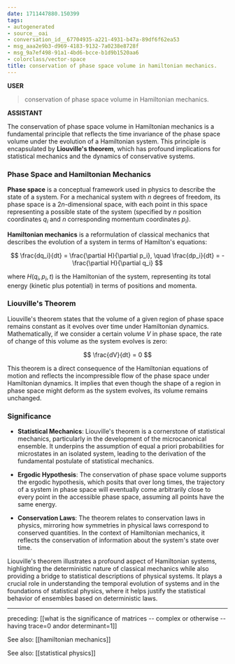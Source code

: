 ```yaml
---
date: 1711447880.150399
tags:
- autogenerated
- source__oai
- conversation_id__67704935-a221-4931-b47a-89df6f62ea53
- msg_aaa2e9b3-d969-4183-9132-7a0238e8728f
- msg_9a7ef498-91a1-4bd6-bcce-b1d9b1520aa6
- colorclass/vector-space
title: conservation of phase space volume in hamiltonian mechanics.
---
```


**USER**

> conservation of phase space volume in Hamiltonian mechanics.


**ASSISTANT**

The conservation of phase space volume in Hamiltonian mechanics is a fundamental principle that reflects the time invariance of the phase space volume under the evolution of a Hamiltonian system. This principle is encapsulated by **Liouville's theorem**, which has profound implications for statistical mechanics and the dynamics of conservative systems.

### Phase Space and Hamiltonian Mechanics

**Phase space** is a conceptual framework used in physics to describe the state of a system. For a mechanical system with $n$ degrees of freedom, its phase space is a $2n$-dimensional space, with each point in this space representing a possible state of the system (specified by $n$ position coordinates $q_i$ and $n$ corresponding momentum coordinates $p_i$).

**Hamiltonian mechanics** is a reformulation of classical mechanics that describes the evolution of a system in terms of Hamilton's equations:

$$
\frac{dq_i}{dt} = \frac{\partial H}{\partial p_i}, \quad \frac{dp_i}{dt} = -\frac{\partial H}{\partial q_i}
$$

where $H(q_i, p_i, t)$ is the Hamiltonian of the system, representing its total energy (kinetic plus potential) in terms of positions and momenta.

### Liouville's Theorem

Liouville's theorem states that the volume of a given region of phase space remains constant as it evolves over time under Hamiltonian dynamics. Mathematically, if we consider a certain volume $V$ in phase space, the rate of change of this volume as the system evolves is zero:

$$
\frac{dV}{dt} = 0
$$

This theorem is a direct consequence of the Hamiltonian equations of motion and reflects the incompressible flow of the phase space under Hamiltonian dynamics. It implies that even though the shape of a region in phase space might deform as the system evolves, its volume remains unchanged.

### Significance

- **Statistical Mechanics**: Liouville's theorem is a cornerstone of statistical mechanics, particularly in the development of the microcanonical ensemble. It underpins the assumption of equal a priori probabilities for microstates in an isolated system, leading to the derivation of the fundamental postulate of statistical mechanics.

- **Ergodic Hypothesis**: The conservation of phase space volume supports the ergodic hypothesis, which posits that over long times, the trajectory of a system in phase space will eventually come arbitrarily close to every point in the accessible phase space, assuming all points have the same energy.

- **Conservation Laws**: The theorem relates to conservation laws in physics, mirroring how symmetries in physical laws correspond to conserved quantities. In the context of Hamiltonian mechanics, it reflects the conservation of information about the system's state over time.

Liouville's theorem illustrates a profound aspect of Hamiltonian systems, highlighting the deterministic nature of classical mechanics while also providing a bridge to statistical descriptions of physical systems. It plays a crucial role in understanding the temporal evolution of systems and in the foundations of statistical physics, where it helps justify the statistical behavior of ensembles based on deterministic laws.


---

preceding: [[what is the significance of matrices -- complex or otherwise -- having trace=0 andor determinant=1]]

See also: [[hamiltonian mechanics]]


See also: [[statistical physics]]
